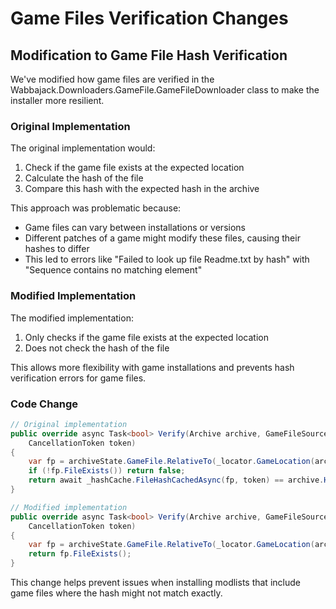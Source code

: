 # Game Files Verification Changes

## Modification to Game File Hash Verification

We've modified how game files are verified in the Wabbajack.Downloaders.GameFile.GameFileDownloader class to make the installer more resilient.

### Original Implementation

The original implementation would:
1. Check if the game file exists at the expected location
2. Calculate the hash of the file
3. Compare this hash with the expected hash in the archive

This approach was problematic because:
- Game files can vary between installations or versions
- Different patches of a game might modify these files, causing their hashes to differ
- This led to errors like "Failed to look up file Readme.txt by hash" with "Sequence contains no matching element"

### Modified Implementation

The modified implementation:
1. Only checks if the game file exists at the expected location
2. Does not check the hash of the file

This allows more flexibility with game installations and prevents hash verification errors for game files.

### Code Change

```csharp
// Original implementation
public override async Task<bool> Verify(Archive archive, GameFileSource archiveState, IJob job,
    CancellationToken token)
{
    var fp = archiveState.GameFile.RelativeTo(_locator.GameLocation(archiveState.Game));
    if (!fp.FileExists()) return false;
    return await _hashCache.FileHashCachedAsync(fp, token) == archive.Hash;
}

// Modified implementation
public override async Task<bool> Verify(Archive archive, GameFileSource archiveState, IJob job,
    CancellationToken token)
{
    var fp = archiveState.GameFile.RelativeTo(_locator.GameLocation(archiveState.Game));
    return fp.FileExists();
}
```

This change helps prevent issues when installing modlists that include game files where the hash might not match exactly.